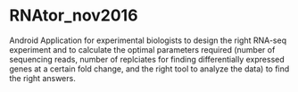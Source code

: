 # RNAtor_nov2016
Android Application for experimental biologists to design the right RNA-seq experiment and to calculate the optimal parameters required (number of sequencing reads, number of replciates for finding differentially expressed genes at a certain fold change, and the right tool to analyze the data) to find the right answers.
